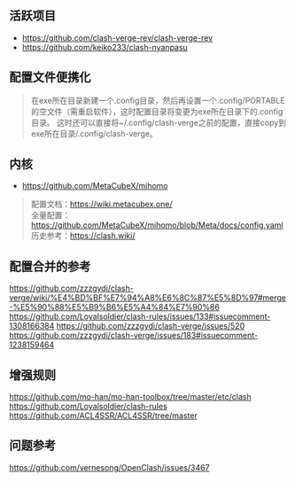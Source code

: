 ## 活跃项目

- https://github.com/clash-verge-rev/clash-verge-rev
- https://github.com/keiko233/clash-nyanpasu

## 配置文件便携化

> 在exe所在目录新建一个.config目录，然后再设置一个.config/PORTABLE的空文件（需重启软件），这时配置目录将变更为exe所在目录下的.config目录。
> 这时还可以直接将~/.config/clash-verge之前的配置，直接copy到exe所在目录/.config/clash-verge。

## 内核

- https://github.com/MetaCubeX/mihomo

> 配置文档：https://wiki.metacubex.one/  
> 全量配置：https://github.com/MetaCubeX/mihomo/blob/Meta/docs/config.yaml  
> 历史参考：https://clash.wiki/

## 配置合并的参考

https://github.com/zzzgydi/clash-verge/wiki/%E4%BD%BF%E7%94%A8%E6%8C%87%E5%8D%97#merge-%E5%90%88%E5%B9%B6%E5%A4%84%E7%90%86
https://github.com/Loyalsoldier/clash-rules/issues/133#issuecomment-1308166384
https://github.com/zzzgydi/clash-verge/issues/520
https://github.com/zzzgydi/clash-verge/issues/183#issuecomment-1238159464

## 增强规则

https://github.com/mo-han/mo-han-toolbox/tree/master/etc/clash
https://github.com/Loyalsoldier/clash-rules
https://github.com/ACL4SSR/ACL4SSR/tree/master

## 问题参考

https://github.com/vernesong/OpenClash/issues/3467